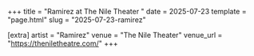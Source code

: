 +++
title = "Ramirez at The Nile Theater "
date = 2025-07-23
template = "page.html"
slug = "2025-07-23-ramirez"

[extra]
artist = "Ramirez"
venue = "The Nile Theater"
venue_url = "https://theniletheatre.com/"
+++
